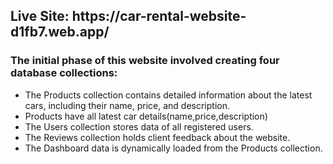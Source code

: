 <h2>Live Site: https://car-rental-website-d1fb7.web.app/</h2>
    <h3>The initial phase of this website involved creating four database collections:</h3>
    <ul>
        <li>
The Products collection contains detailed information about the latest cars, including their name, price, and description.</li>
        <li>Products have all latest car details(name,price,description)</li>
        <li>The Users collection stores data of all registered users.</li>
        <li>The Reviews collection holds client feedback about the website.</li>
        <li>The Dashboard data is dynamically loaded from the Products collection.</li>
    </ul>
